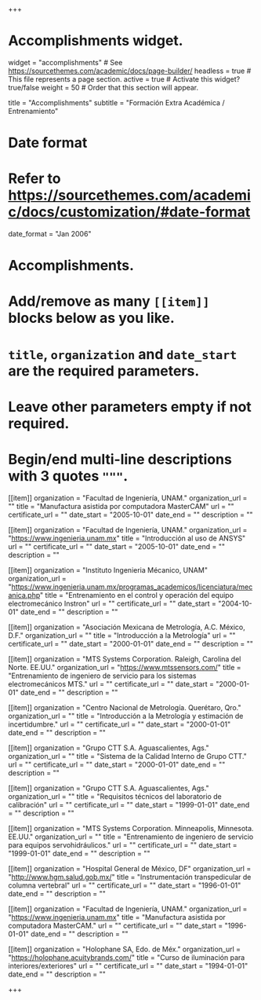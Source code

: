 +++
# Accomplishments widget.
widget = "accomplishments"  # See https://sourcethemes.com/academic/docs/page-builder/
headless = true  # This file represents a page section.
active = true  # Activate this widget? true/false
weight = 50  # Order that this section will appear.

title = "Accomplish&shy;ments"
subtitle = "Formación Extra Académica / Entrenamiento"

# Date format
#   Refer to https://sourcethemes.com/academic/docs/customization/#date-format
date_format = "Jan 2006"

# Accomplishments.
#   Add/remove as many `[[item]]` blocks below as you like.
#   `title`, `organization` and `date_start` are the required parameters.
#   Leave other parameters empty if not required.
#   Begin/end multi-line descriptions with 3 quotes `"""`.

[[item]]
  organization = "Facultad de Ingeniería, UNAM."
  organization_url = ""
  title = "Manufactura asistida por computadora MasterCAM"
  url = ""
  certificate_url = ""
  date_start = "2005-10-01"
  date_end = ""
  description = ""

[[item]]
  organization = "Facultad de Ingeniería, UNAM."
  organization_url = "https://www.ingenieria.unam.mx"
  title = "Introducción al uso de ANSYS"
  url = ""
  certificate_url = ""
  date_start = "2005-10-01"
  date_end = ""
  description = ""

[[item]]
  organization = "Instituto Ingenieria Mécanico, UNAM"
  organization_url = "https://www.ingenieria.unam.mx/programas_academicos/licenciatura/mecanica.php"
  title = "Entrenamiento en el control y operación del equipo electromecánico Instron"
  url = ""
  certificate_url = ""
  date_start = "2004-10-01"
  date_end = ""
  description = ""

[[item]]
  organization = "Asociación Mexicana de Metrología, A.C. México, D.F."
  organization_url = ""
  title = "Introducción a la Metrología"
  url = ""
  certificate_url = ""
  date_start = "2000-01-01"
  date_end = ""
  description = "" 

[[item]]
  organization = "MTS Systems Corporation. Raleigh, Carolina del Norte. EE.UU."
  organization_url = "https://www.mtssensors.com/"
  title = "Entrenamiento de ingeniero de servicio para los sistemas electromecánicos MTS."
  url = ""
  certificate_url = ""
  date_start = "2000-01-01"
  date_end = ""
  description = "" 

[[item]]
  organization = "Centro Nacional de Metrología. Querétaro, Qro."
  organization_url = ""
  title = "Introducción a la Metrología y estimación de incertidumbre."
  url = ""
  certificate_url = ""
  date_start = "2000-01-01"
  date_end = ""
  description = "" 

[[item]]
  organization = "Grupo CTT S.A. Aguascalientes, Ags."
  organization_url = ""
  title = "Sistema de la Calidad Interno de Grupo CTT."
  url = ""
  certificate_url = ""
  date_start = "2000-01-01"
  date_end = ""
  description = "" 
 
[[item]]
  organization = "Grupo CTT S.A. Aguascalientes, Ags."
  organization_url = ""
  title = "Requisitos técnicos del laboratorio de calibración"
  url = ""
  certificate_url = ""
  date_start = "1999-01-01"
  date_end = ""
  description = "" 
  
[[item]]
  organization = "MTS Systems Corporation. Minneapolis, Minnesota. EE.UU."
  organization_url = ""
  title = "Entrenamiento de ingeniero de servicio para equipos servohidráulicos."
  url = ""
  certificate_url = ""
  date_start = "1999-01-01"
  date_end = ""
  description = ""   

[[item]]
  organization = "Hospital General de México, DF"
  organization_url = "http://www.hgm.salud.gob.mx/"
  title = "Instrumentación transpedicular de columna vertebral"
  url = ""
  certificate_url = ""
  date_start = "1996-01-01"
  date_end = ""
  description = ""   
  
[[item]]
  organization = "Facultad de Ingeniería, UNAM."
  organization_url = "https://www.ingenieria.unam.mx"
  title = "Manufactura asistida por computadora MasterCAM."
  url = ""
  certificate_url = ""
  date_start = "1996-01-01"
  date_end = ""
  description = ""   

[[item]]
  organization = "Holophane SA, Edo. de Méx."
  organization_url = "https://holophane.acuitybrands.com/"
  title = "Curso de iluminación para interiores/exteriores"
  url = ""
  certificate_url = ""
  date_start = "1994-01-01"
  date_end = ""
  description = "" 

+++
